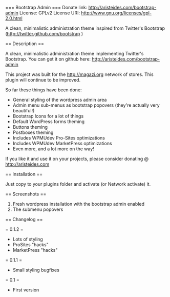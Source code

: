 === Bootstrap Admin ===
Donate link: http://aristeides.com/bootstrap-admin
License: GPLv2
License URI: http://www.gnu.org/licenses/gpl-2.0.html

A clean, minimalistic administration theme inspired from Twitter's Bootstrap (http://twitter.github.com/bootstrap )

== Description ==

A clean, minimalistic administration theme implementing Twitter's Bootstrap.
You can get it on github here: http://aristeides.com/bootstrap-admin

This project was built for the http://magazi.org network of stores.
This plugin will continue to be improved.

So far these things have been done:

* General styling of the wordpress admin area
* Admin menu sub-menus as bootstrap popovers (they're actually very beautiful!)
* Bootstrap Icons for a lot of things
* Default WordPress forms theming
* Buttons theming
* Postboxes theming
* Includes WPMUdev Pro-Sites optimizations
* Includes WPMUdev MarketPress optimizations
* Even more, and a lot more on the way!

If you like it and use it on your projects, please consider donating @ http://aristeides.com 

== Installation ==

Just copy to your plugins folder and activate (or Network activate) it.

== Screenshots ==

1. Fresh wordpress installation with the bootstrap admin enabled
2. The submenu popovers


== Changelog ==

= 0.1.2 =
* Lots of styling
* ProSites "hacks"
* MarketPress "hacks"

= 0.1.1 =
* Small styling bugfixes

= 0.1 =
* First version